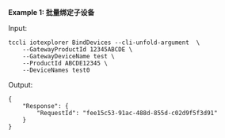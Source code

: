 **Example 1: 批量绑定子设备**



Input: 

```
tccli iotexplorer BindDevices --cli-unfold-argument  \
    --GatewayProductId 12345ABCDE \
    --GatewayDeviceName test \
    --ProductId ABCDE12345 \
    --DeviceNames test0
```

Output: 
```
{
    "Response": {
        "RequestId": "fee15c53-91ac-488d-855d-c02d9f5f3d91"
    }
}
```

